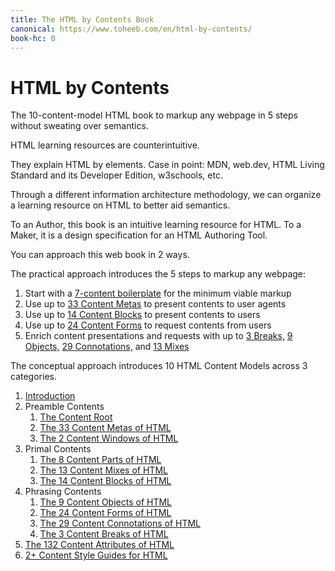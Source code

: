 ```yaml
---
title: The HTML by Contents Book
canonical: https://www.toheeb.com/en/html-by-contents/
book-hc: 0
---
```



<hgroup>
  <h1>HTML by Contents</h1>
  <p>The 10-content-model HTML book to markup any webpage in 5 steps without sweating over semantics.</p>
</hgroup>

HTML learning resources are counterintuitive. 

They explain HTML by elements. Case in point: MDN, web.dev, HTML Living Standard and its Developer Edition, w3schools, etc.

Through a different information architecture methodology, we can organize a learning resource on HTML to better aid semantics.

To an Author, this book is an intuitive learning resource for HTML. To a Maker, it is a design specification for an HTML Authoring Tool.

You can approach this web book in 2 ways.

<p id="steps">
The practical approach introduces the 5 steps to markup any webpage:
</p>

1. Start with a [7-content boilerplate](/en/html-content-styles/#boilerplate) for the minimum viable markup
2. Use up to [33 Content Metas](/en/html-content-metas) to present contents to user agents
3. Use up to [14 Content Blocks](/en/html-content-blocks) to present contents to users
4. Use up to [24 Content Forms](/en/html-content-forms) to request contents from users
5. Enrich content presentations and requests with up to [3 Breaks,](/en/html-content-breaks) [9 Objects,](/en/html-content-objects) [29 Connotations,](/en/html-content-connotations) and [13 Mixes](/en/html-content-mixes)

<p id="toc">
The conceptual approach introduces 10 HTML Content Models across 3 categories.
</p>

1. [Introduction](/en/html-content-intro)
2. Preamble Contents
    1. [The Content Root](/en/html-content-root)
    2. [The 33 Content Metas of HTML](/en/html-content-metas)
    3. [The 2 Content Windows of HTML](/en/html-content-windows)
3. Primal Contents
    1. [The 8 Content Parts of HTML](/en/html-content-parts)
    2. [The 13 Content Mixes of HTML](/en/html-content-mixes)
    3. [The 14 Content Blocks of HTML](/en/html-content-blocks)
4. Phrasing Contents
   1. [The 9 Content Objects of HTML](/en/html-content-objects)
   2. [The 24 Content Forms of HTML](/en/html-content-forms)
   3. [The 29 Content Connotations of HTML](/en/html-content-connotations)
   4. [The 3 Content Breaks of HTML](/en/html-content-breaks)
5. [The 132 Content Attributes of HTML](/en/html-content-attributes)
6. [2+ Content Style Guides for HTML](/en/html-content-guides)
